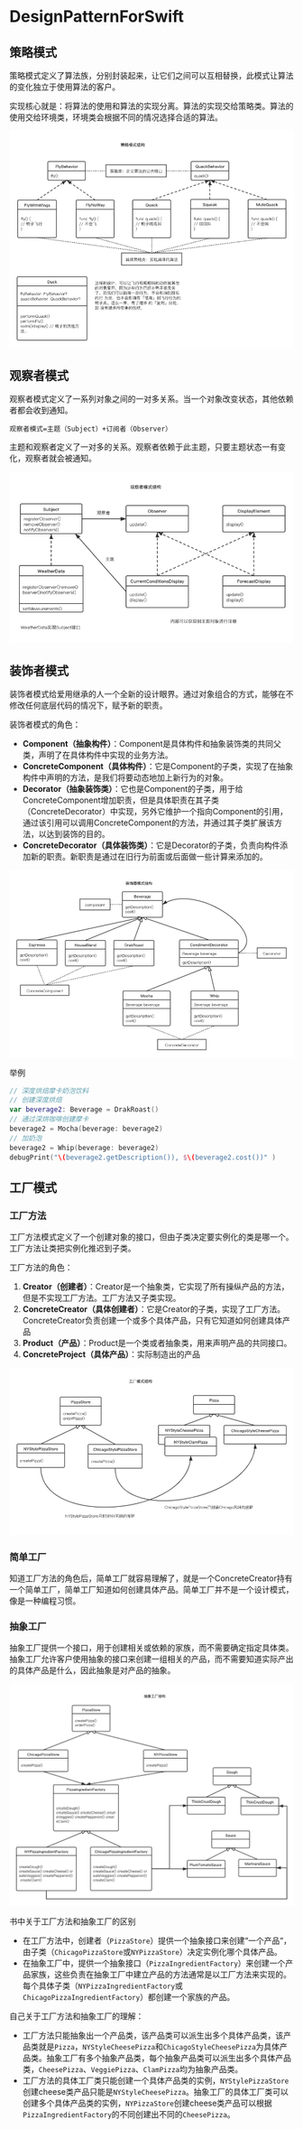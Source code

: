 # DesignPatternForSwift

## 策略模式

策略模式定义了算法族，分别封装起来，让它们之间可以互相替换，此模式让算法的变化独立于使用算法的客户。

实现核心就是：将算法的使用和算法的实现分离。算法的实现交给策略类。算法的使用交给环境类，环境类会根据不同的情况选择合适的算法。

![策略模式](./resources/策略模式.png)

## 观察者模式

观察者模式定义了一系列对象之间的一对多关系。当一个对象改变状态，其他依赖者都会收到通知。

`观察者模式=主题（Subject）+订阅者（Observer）`

主题和观察者定义了一对多的关系。观察者依赖于此主题，只要主题状态一有变化，观察者就会被通知。

![观察者模式](./resources/观察者模式.png)

## 装饰者模式

装饰者模式给爱用继承的人一个全新的设计眼界。通过对象组合的方式，能够在不修改任何底层代码的情况下，赋予新的职责。

装饰者模式的角色：

+ **Component（抽象构件）**：Component是具体构件和抽象装饰类的共同父类，声明了在具体构件中实现的业务方法。
+ **ConcreteComponent（具体构件）**：它是Component的子类，实现了在抽象构件中声明的方法，是我们将要动态地加上新行为的对象。
+ **Decorator（抽象装饰类）**：它也是Component的子类，用于给ConcreteComponent增加职责，但是具体职责在其子类（ConcreteDecorator）中实现，另外它维护一个指向Component的引用，通过该引用可以调用ConcreteComponent的方法，并通过其子类扩展该方法，以达到装饰的目的。
+ **ConcreteDecorator（具体装饰类）**：它是Decorator的子类，负责向构件添加新的职责。新职责是通过在旧行为前面或后面做一些计算来添加的。

![装饰者模式](./resources/装饰器模式.png)

举例

```Swift
// 深度烘焙摩卡奶泡饮料
// 创建深度烘焙
var beverage2: Beverage = DrakRoast()
// 通过深烘咖啡创建摩卡
beverage2 = Mocha(beverage: beverage2)
// 加奶泡
beverage2 = Whip(beverage: beverage2)
debugPrint("\(beverage2.getDescription()), $\(beverage2.cost())" )
```

## 工厂模式

### 工厂方法
工厂方法模式定义了一个创建对象的接口，但由子类决定要实例化的类是哪一个。工厂方法让类把实例化推迟到子类。

工厂方法的角色：

1. **Creator（创建者）**：Creator是一个抽象类，它实现了所有操纵产品的方法，但是不实现工厂方法。工厂方法又子类实现。
2. **ConcreteCreator（具体创建者）**：它是Creator的子类，实现了工厂方法。ConcreteCreator负责创建一个或多个具体产品，只有它知道如何创建具体产品
3. **Product（产品）**：Product是一个类或者抽象类，用来声明产品的共同接口。
4. **ConcreteProject（具体产品）**：实际制造出的产品

![工厂方法模式](./resources/工厂方法模式.png)

### 简单工厂

知道工厂方法的角色后，简单工厂就容易理解了，就是一个ConcreteCreator持有一个简单工厂，简单工厂知道如何创建具体产品。简单工厂并不是一个设计模式，像是一种编程习惯。

### 抽象工厂

抽象工厂提供一个接口，用于创建相关或依赖的家族，而不需要确定指定具体类。抽象工厂允许客户使用抽象的接口来创建一组相关的产品，而不需要知道实际产出的具体产品是什么，因此抽象是对产品的抽象。

![抽象工厂模式](./resources/抽象工厂模式.png)

书中关于工厂方法和抽象工厂的区别

+ 在工厂方法中，创建者（`PizzaStore`）提供一个抽象接口来创建“一个产品“，由子类（`ChicagoPizzaStore`或`NYPizzaStore`）决定实例化哪个具体产品。
+ 在抽象工厂中，提供一个抽象接口（`PizzaIngredientFactory`）来创建一个产品家族，这些负责在抽象工厂中建立产品的方法通常是以工厂方法来实现的。每个具体子类（`NYPizzaIngredientFactory`或`ChicagoPizzaIngredientFactory`）都创建一个家族的产品。

自己关于工厂方法和抽象工厂的理解：

+ 工厂方法只能抽象出一个产品类，该产品类可以派生出多个具体产品类，该产品类就是`Pizza`，`NYStyleCheesePizza`和`ChicagoStyleCheesePizza`为具体产品类。抽象工厂有多个抽象产品类，每个抽象产品类可以派生出多个具体产品类，`CheesePizza`、`VeggiePizza`、`ClamPizza`均为抽象产品类。
+ 工厂方法的具体工厂类只能创建一个具体产品类的实例，`NYStylePizzaStore`创建cheese类产品只能是`NYStyleCheesePizza`。抽象工厂的具体工厂类可以创建多个具体产品类的实例，`NYPizzaStore`创建cheese类产品可以根据`PizzaIngredientFactory`的不同创建出不同的`CheesePizza`。






